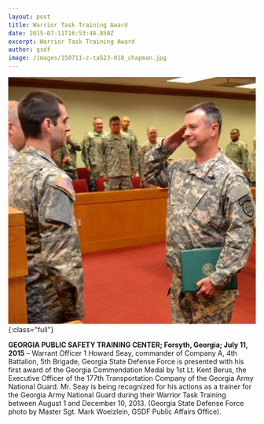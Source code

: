```yaml
---
layout: post
title: Warrior Task Training Award
date: 2015-07-11T16:53:48.858Z
excerpt: Warrior Task Training Award
author: gsdf
image: /images/150711-z-ta523-018_chapman.jpg
---
```

![](/images/150711-z-ta523-020_chapman.jpg){:class="full"}



**GEORGIA PUBLIC SAFETY TRAINING CENTER; Forsyth, Georgia; July 11, 2015** – Warrant Officer 1 Howard Seay, commander of Company A, 4th Battalion, 5th Brigade, Georgia State Defense Force is presented with his first award of the Georgia Commendation Medal by 1st Lt. Kent Berus, the Executive Officer of the 177th Transportation Company of the Georgia Army National Guard. Mr. Seay is being recognized for his actions as a trainer for the Georgia Army National Guard during their Warrior Task Training between August 1 and December 10, 2013. (Georgia State Defense Force photo by Master Sgt. Mark Woelzlein, GSDF Public Affairs Office).
